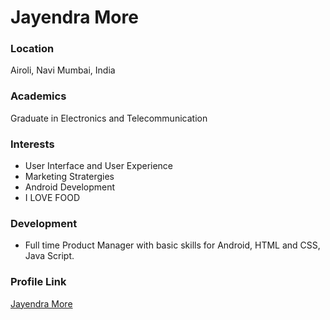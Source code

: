 # Jayendra More

### Location

Airoli, Navi Mumbai, India

### Academics

Graduate in Electronics and Telecommunication

### Interests

- User Interface and User Experience
- Marketing Stratergies
- Android Development
- I LOVE FOOD

### Development

- Full time Product Manager with basic skills for Android, HTML and CSS, Java Script.

### Profile Link

[Jayendra More](https://github.com/MoreJayendra)